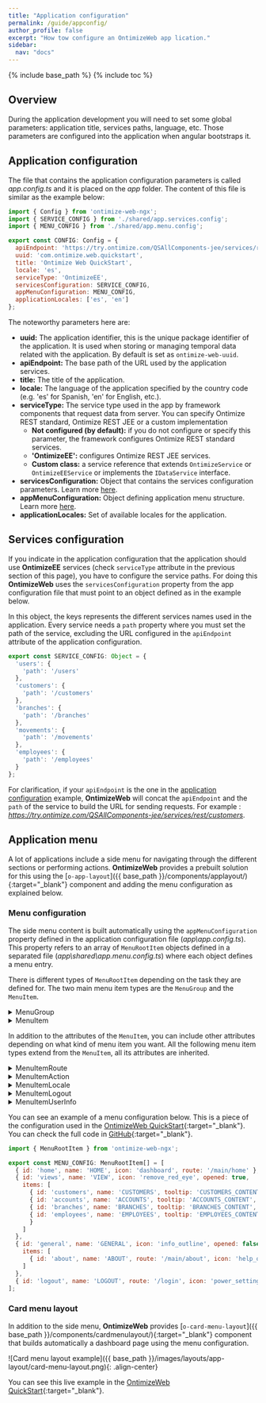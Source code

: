 ```yaml
---
title: "Application configuration"
permalink: /guide/appconfig/
author_profile: false
excerpt: "How tow configure an OntimizeWeb app lication."
sidebar:
  nav: "docs"
---
```


{% include base_path %}
{% include toc %}

## Overview

During the application development you will need to set some global parameters: application title, services paths, language, etc. Those parameters are configured into the application when angular bootstraps it.

## Application configuration

The file that contains the application configuration parameters is called *app.config.ts* and it is placed on the *app* folder. The content of this file is similar as the example below:

```javascript
import { Config } from 'ontimize-web-ngx';
import { SERVICE_CONFIG } from './shared/app.services.config';
import { MENU_CONFIG } from './shared/app.menu.config';

export const CONFIG: Config = {
  apiEndpoint: 'https://try.ontimize.com/QSAllComponents-jee/services/rest',
  uuid: 'com.ontimize.web.quickstart',
  title: 'Ontimize Web QuickStart',
  locale: 'es',
  serviceType: 'OntimizeEE',
  servicesConfiguration: SERVICE_CONFIG,
  appMenuConfiguration: MENU_CONFIG,
  applicationLocales: ['es', 'en']
};
```

The noteworthy parameters here are:

* **uuid:** The application identifier, this is the unique package identifier of the application. It is used when storing or managing temporal data related with the application. By default is set as `ontimize-web-uuid`.
* **apiEndpoint:** The base path of the URL used by the application services.
* **title:** The title of the application.
* **locale:** The language of the application specified by the country code (e.g. 'es' for Spanish, 'en' for English, etc.).
* **serviceType:** The service type used in the app by framework components that request data from server. You can specify Ontimize REST standard, Ontimize REST JEE or a custom implementation
  * **Not configured (by default):** if you do not configure or specify this parameter, the framework configures Ontimize REST standard services.
  * **'OntimizeEE':** configures Ontimize REST JEE services.
  * **Custom class:** a service reference that extends `OntimizeService` or `OntimizeEEService` or implements the `IDataService` interface.
* **servicesConfiguration:** Object that contains the services configuration parameters. Learn more [here](#services-configuration).
* **appMenuConfiguration:** Object defining application menu structure. Learn more [here](#menu-configuration).
* **applicationLocales:** Set of available locales for the application.

## Services configuration

If you indicate in the application configuration that the application should use **OntimizeEE** services (check `serviceType` attribute in the previous section of this page), you have to configure the service paths. For doing this **OntimizeWeb** uses the `servicesConfiguration` property from the app configuration file that must point to an object defined as in the example below.

In this object, the keys represents the different services names used in the application. Every service needs a `path` property where you must set the path of the service, excluding the URL configured in the `apiEndpoint` attribute of the application configuration. 

```javascript
export const SERVICE_CONFIG: Object = {
  'users': {
    'path': '/users'
  },
  'customers': {
    'path': '/customers'
  },
  'branches': {
    'path': '/branches'
  },
  'movements': {
    'path': '/movements'
  },
  'employees': {
    'path': '/employees'
  }
};
```

For clarification, if your `apiEndpoint` is the one in the [application configuration](#application-configuration) example, **OntimizeWeb** will concat the `apiEndpoint` and the `path` of the service to build the URL for sending requests. For example : *https://try.ontimize.com/QSAllComponents-jee/services/rest/customers*.

## Application menu

A lot of applications include a side menu for navigating through the different sections or performing actions. **OntimizeWeb** provides a prebuilt solution for this using the [`o-app-layout`]({{ base_path }}/components/applayout/){:target="_blank"} component and adding the menu configuration as explained below.

### Menu configuration

The side menu content is built automatically using the `appMenuConfiguration` property defined in the application configuration file (*app\app.config.ts*). This property refers to an array of `MenuRootItem` objects defined in a separated file (*app\shared\app.menu.config.ts*) where each object defines a menu entry.

There is different types of `MenuRootItem` depending on the task they are defined for. The two main menu item types are the `MenuGroup` and the `MenuItem`.

<details class="collapsible">
  <summary markdown="span">MenuGroup</summary>
  <div class="collapsible-content">

  If you want to include a menu item to group other menu items, you must include a `MenuGroup` whose attributes are the following:

  | Name    | Type    | Description |
  | ------- | ------- | ----------- |
  | id      | string  | The menu item identifier |
  | name    | string  | The menu item name |
  | icon    | string  | The menu item icon |
  | items   | array   | The menu item children. Providing this attribute means that the menu item is a container for a group of menu items |
  | opened  | boolean | In case the `items` property is defined, indicates if the group menu item is open or not by default |
  | tooltip | string  | The tooltip text showed on the menu item when the menu is callapsed |

```javascript
{
  id: 'views', name: 'VIEW', icon: 'remove_red_eye', opened: true,
  items: [
    // Include here the child menu items
  ]
}
```

  </div>
</details>

<details class="collapsible">
  <summary markdown="span">MenuItem</summary>
  <div class="collapsible-content">

  If you want to include a common menu item, you must include a `MenuItem` whith the following attributes. Note that there is some attributes that refers to the [`o-card-menu-layout`](#card-menu-layout), this will be explained later.

  | Name                | Type                | Description |
  | ------------------- | ------------------- | ----------- |
  | id                  | string              | The menu item identifier |
  | name                | string              | The menu item name |
  | icon                | string              | The menu item icon |
  | tooltip             | string              | The tooltip text showed on the menu item when the menu is callapsed |
  | show-in-app-sidenav | boolean             | Indicates whether or not to show the menu item in the side menu |
  | show-in-card-menu   | boolean             | Indicates whether or not to show the corresponding card in the [`o-card-menu-layout`](#card-menu-layout) |
  | image               | string              | The image displayed on the corresponding card in the [`o-card-menu-layout`](#card-menu-layout) |
  | component           | component reference | The component for the corresonding card in the [`o-card-menu-layout`](#card-menu-layout) |
  | component-inputs    | Object              | The attributes for the component for the corresponding card in the [`o-card-menu-layout`](#card-menu-layout) |

  </div>
</details>

In addition to the attributes of the `MenuItem`, you can include other attributes depending on what kind of menu item you want. All the following menu item types extend from the `MenuItem`, all its attributes are inherited.

<details class="collapsible">
  <summary markdown="span">MenuItemRoute</summary>
  <div class="collapsible-content">

  For navigating the different modules of your application you must include a `MenuItemRoute`, its attributes are the following:

  | Name  | Type   | Description |
  | ----- | ------ | ----------- |
  | route | string | The route the application will navigate when the menu item is clicked |

```javascript
{ id: 'customers', name: 'CUSTOMERS', tooltip: 'CUSTOMERS_CONTENT', route: '/main/customers', icon: 'people' }
```

  </div>
</details>

<details class="collapsible">
  <summary markdown="span">MenuItemAction</summary>
  <div class="collapsible-content">

  For triggering an action include a `MenuItemAction`, its specific attributes are the following:

  | Name        | Type     | Description |
  | ----------- | -------- | ----------- |
  | action      | function | A function called when the menu item is clicked |
  | confirm     | yes/no   | Indicates whether or not the user must confirm the menu action |
  | confirmText | string   | The confirmation text |

```javascript
function myFunction() {
  /*
    do whatever you want
  */
}
...
{ id: 'action', name: 'action', icon: 'autorenew', action: myFunction }
```

  </div>
</details>

<details class="collapsible">
  <summary markdown="span">MenuItemLocale</summary>
  <div class="collapsible-content">

  For switching between different languages available in the application, add as many `MenuItemLocale` items as languages.

  | Name   | Type   | Description |
  | ------ | ------ | ----------- |
  | locale | string | The language to be configured on the application |

```javascript
{ id: 'lang_es', name: 'LOCALE_es', icon: 'language', locale: 'es' },
{ id: 'lang_en', name: 'LOCALE_en', icon: 'language', locale: 'en' }
```

  </div>
</details>

<details class="collapsible">
  <summary markdown="span">MenuItemLogout</summary>
  <div class="collapsible-content">

  Include a `MenuItemLogout` for login out the user of the application, its specific attributes are the following:

  | Name    | Type   | Description |
  | ------- | ------ | ----------- |
  | route   | string | The route the application will navigate when the user logs out |
  | confirm | string | Indicates whether or not the user must confirm the log out |

```javascript
{ id: 'logout', name: 'LOGOUT', route: '/login', icon: 'power_settings_new', confirm: 'yes' }
```

  </div>
</details>

<details class="collapsible">
  <summary markdown="span">MenuItemUserInfo</summary>
  <div class="collapsible-content">

  For displaying the application user information, include a `MenuItemUserInfo` with the following attributes:

  | Name   | Type   | Description |
  | ------ | ------ | ----------- |
  | user   | string | The displayed user name |
  | avatar | string | The displayed image |

```javascript
{ id: 'logout', name: 'LOGOUT', route: '/login', icon: 'power_settings_new', confirm: 'yes' }
```

  </div>
</details>

You can see an example of a menu configuration below. This is a piece of the configuration used in the [OntimizeWeb QuickStart](https://try.imatia.com/ontimizeweb/quickstart){:target="_blank"}. You can check the full code in [GitHub](https://github.com/OntimizeWeb/ontimize-web-ngx-quickstart/blob/master/src/app/shared/app.menu.config.ts){:target="_blank"}.

```javascript
import { MenuRootItem } from 'ontimize-web-ngx';

export const MENU_CONFIG: MenuRootItem[] = [
  { id: 'home', name: 'HOME', icon: 'dashboard', route: '/main/home' },
  { id: 'views', name: 'VIEW', icon: 'remove_red_eye', opened: true,
    items: [
      { id: 'customers', name: 'CUSTOMERS', tooltip: 'CUSTOMERS_CONTENT', route: '/main/customers', icon: 'people' },
      { id: 'accounts', name: 'ACCOUNTS', tooltip: 'ACCOUNTS_CONTENT', route: '/main/accounts', icon: 'credit_card' },
      { id: 'branches', name: 'BRANCHES', tooltip: 'BRANCHES_CONTENT', route: '/main/branches', icon: 'account_balance' },
      { id: 'employees', name: 'EMPLOYEES', tooltip: 'EMPLOYEES_CONTENT', route: '/main/employees', icon: 'person'
      }
    ]
  },
  { id: 'general', name: 'GENERAL', icon: 'info_outline', opened: false,
    items: [
      { id: 'about', name: 'ABOUT', route: '/main/about', icon: 'help_outline' }
    ]
  },
  { id: 'logout', name: 'LOGOUT', route: '/login', icon: 'power_settings_new', confirm: 'yes' }
];
```

### Card menu layout

In addition to the side menu, **OntimizeWeb** provides [`o-card-menu-layout`]({{ base_path }}/components/cardmenulayout/){:target="_blank"} component that builds automatically a dashboard page using the menu configuration.

![Card menu layout example]({{ base_path }}/images/layouts/app-layout/card-menu-layout.png){: .align-center}

You can see this live example in the [OntimizeWeb QuickStart](https://try.imatia.com/ontimizeweb/quickstart){:target="_blank"}.

